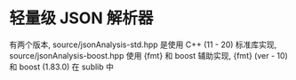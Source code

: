 # 轻量级 JSON 解析器

有两个版本, source/jsonAnalysis-std.hpp 是使用 C++ (11 - 20) 标准库实现, source/jsonAnalysis-boost.hpp 使用 {fmt} 和 boost 辅助实现, {fmt} (ver - 10) 和 boost (1.83.0) 在 sublib 中
